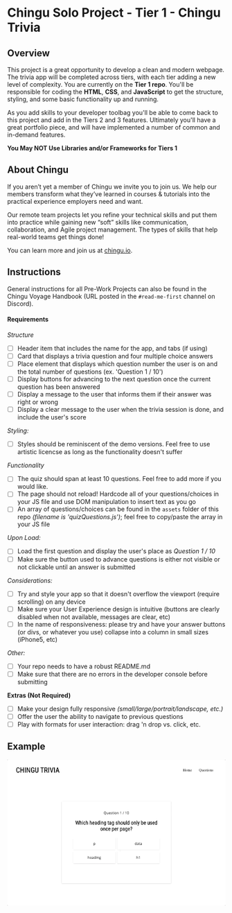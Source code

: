 # Chingu Solo Project - Tier 1 - Chingu Trivia

## Overview 

This project is a great opportunity to develop a clean and modern webpage. The trivia app will be completed across tiers, with each tier adding a new level of complexity. You are currently on the **Tier 1 repo**. You'll be responsible for coding the **HTML**, **CSS**, and **JavaScript** to get the structure, styling, and some basic functionality up and running.

As you add skills to your developer toolbag you'll be able to come back to this project and add in the Tiers 2 and 3 features. Ultimately you'll have a great portfolio piece, and will have implemented a number of common and in-demand features.

**You May NOT Use Libraries and/or Frameworks for Tiers 1**

## About Chingu

If you aren’t yet a member of Chingu we invite you to join us. We help our 
members transform what they’ve learned in courses & tutorials into the 
practical experience employers need and want.

Our remote team projects let you refine your technical skills and put them 
into practice while gaining new “soft” skills like communication, 
collaboration, and Agile project management. The types of skills that 
help real-world teams get things done!

You can learn more and join us at [chingu.io](https://chingu.io).

## Instructions

General instructions for all Pre-Work Projects can also be found in the Chingu Voyage Handbook (URL posted in the `#read-me-first` channel on Discord).

#### Requirements

*Structure*

- [ ] Header item that includes the name for the app, and tabs (if using)
- [ ] Card that displays a trivia question and four multiple choice answers
- [ ] Place element that displays which question number the user is on and the total number of questions (ex. 'Question 1 / 10')
- [ ] Display buttons for advancing to the next question once the current question has been answered
- [ ] Display a message to the user that informs them if their answer was right or wrong
- [ ] Display a clear message to the user when the trivia session is done, and include the user's score

*Styling:*

- [ ] Styles should be reminiscent of the demo versions. Feel free to use artistic licencse as long as the functionality doesn't suffer 

*Functionality*

- [ ] The quiz should span at least 10 questions. Feel free to add more if you would like.
- [ ] The page should not reload! Hardcode all of your questions/choices in your JS file and use DOM manipulation to insert text as you go
- [ ] An array of questions/choices can be found in the `assets` folder of this repo *(filename is 'quizQuestions.js')*; feel free to copy/paste the array in your JS file

*Upon Load:*

- [ ] Load the first question and display the user's place as *Question 1 / 10*
- [ ] Make sure the button used to advance questions is either not visible or not clickable until an answer is submitted

*Considerations:*

- [ ] Try and style your app so that it doesn't overflow the viewport (require scrolling) on any device
- [ ] Make sure your User Experience design is intuitive (buttons are clearly disabled when not available, messages are clear, etc)
- [ ] In the name of responsiveness: please try and have your answer buttons (or divs, or whatever you use) collapse into a column in small sizes (iPhone5, etc)

*Other:*

- [ ] Your repo needs to have a robust README.md
- [ ] Make sure that there are no errors in the developer console before submitting

**Extras (Not Required)**

- [ ] Make your design fully responsive *(small/large/portrait/landscape, etc.)*
- [ ] Offer the user the ability to navigate to previous questions
- [ ] Play with formats for user interaction: drag 'n drop vs. click, etc.

## Example

![](./assets/chingu_trivia.gif)
